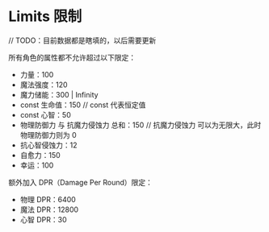 # Limits 限制

// TODO：目前数据都是瞎填的，以后需要更新

所有角色的属性都不允许超过以下限定：

* 力量：100
* 魔法强度：120
* 魔力储能：300 | Infinity
* const 生命值：150     // const 代表恒定值
* const 心智：50
* 物理防御力 与 抗魔力侵蚀力 总和：150      // 抗魔力侵蚀力 可以为无限大，此时 物理防御力则为 0
* 抗心智侵蚀力：12
* 自愈力：150
* 幸运：100

额外加入 DPR（Damage Per Round）限定：

* 物理 DPR：6400
* 魔法 DPR：12800
* 心智 DPR：30